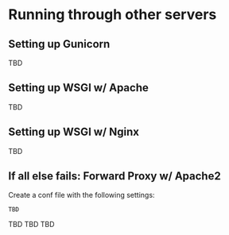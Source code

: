 # Running through other servers

## Setting up Gunicorn
TBD

## Setting up WSGI w/ Apache
TBD

## Setting up WSGI w/ Nginx
TBD

## If all else fails: Forward Proxy w/ Apache2
Create a conf file with the following settings:

```
TBD
```

TBD TBD TBD
